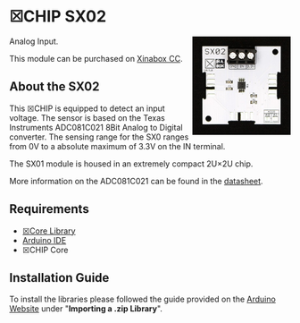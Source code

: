 # ☒CHIP SX02
<img src="extras/SX02 V0.5.0.JPG" width="35%" height="auto" align="right">
Analog Input.

This module can be purchased on [Xinabox CC](https://xinabox.cc/products/SX01/).

## About the SX02
This ☒CHIP is equipped to detect an input voltage. The sensor is based on the Texas Instruments ADC081C021 8Bit Analog to Digital converter. The sensing range for the SX0 ranges from 0V to a absolute maximum of 3.3V on the IN terminal. 

The SX01 module is housed in an extremely compact 2U×2U chip.

More information on the ADC081C021 can be found in the [datasheet](http://www.ti.com/lit/ds/symlink/adc081c021.pdf).

## Requirements
  - [☒Core Library](https://github.com/xinabox/xCore)
  - [Arduino IDE](https://www.arduino.cc/en/main/software)
  - ☒CHIP Core
  
## Installation Guide
To install the libraries please followed the guide provided on the [Arduino Website](https://www.arduino.cc/en/Guide/Libraries) under "**Importing a .zip Library**".
